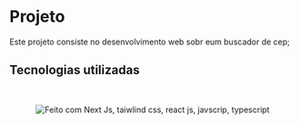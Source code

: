# Projeto

Este projeto consiste no desenvolvimento web sobr eum buscador de cep;

## Tecnologias utilizadas
<br>
<p align="center">
  <img src="https://skillicons.dev/icons?i=next,react,tailwindcss,javascript,typescript" alt="Feito com Next Js, taiwlind css, react js, javscrip, typescript" />
</p>




